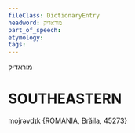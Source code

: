 ```yaml
---
fileClass: DictionaryEntry
headword: מוראדיק
part_of_speech: 
etymology: 
tags: 
---
```

מוראדיק

SOUTHEASTERN
==============

mojrəvdɪk {ROMANIA, Brăila, 45273}
